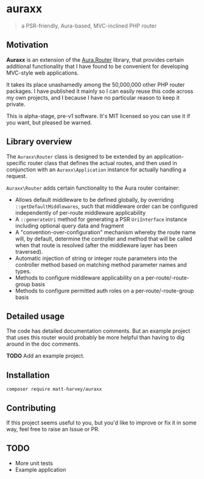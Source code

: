# auraxx

> a PSR-friendly, Aura-based, MVC-inclined PHP router

## Motivation

**Auraxx** is an extension of the [Aura.Router](https://github.com/auraphp/Aura.Router)
library, that provides certain additional functionality that I have found to be convenient for developing
MVC-style web applications.

It takes its place unashamedly among the 50,000,000 other PHP router packages. I have published it
mainly so I can easily reuse this code across my own projects, and I because I have no particular
reason to keep it private.

This is alpha-stage, pre-v1 software. It's MIT licensed so you can use it if you want, but pleased be warned.

## Library overview

The `Auraxx\Router` class is designed to be extended by an application-specific router class
that defines the actual routes, and then used in conjunction with an `Auraxx\Application` instance for
actually handling a request.

`Auraxx\Router` adds certain functionality to the Aura router container:

* Allows default middleware to be defined globally, by overriding `::getDefaultMiddlewares`,
  such that middleware order can be configured independently of per-route middleware
  applicability
* A `::generateUri` method for generating a PSR `UriInterface` instance including optional
  query data and fragment
* A "convention-over-configuration" mechanism whereby the route name will, by default, determine the
  controller and method that will be called when that route is resolved (after the middleware layer
  has been traversed).
* Automatic injection of string or integer route parameters into the controller method based
  on matching method parameter names and types.
* Methods to configure middleware applicability on a per-route/-route-group basis
* Methods to configure permitted auth roles on a per-route/-route-group basis

## Detailed usage

The code has detailed documentation comments. But an example project that uses this router
would probably be more helpful than having to dig around in the doc comments.

**TODO** Add an example project.

## Installation

```
composer require matt-harvey/auraxx
```

## Contributing

If this project seems useful to you, but you'd like to improve or fix it in some way, feel free
to raise an Issue or PR.

## TODO

* More unit tests
* Example application
